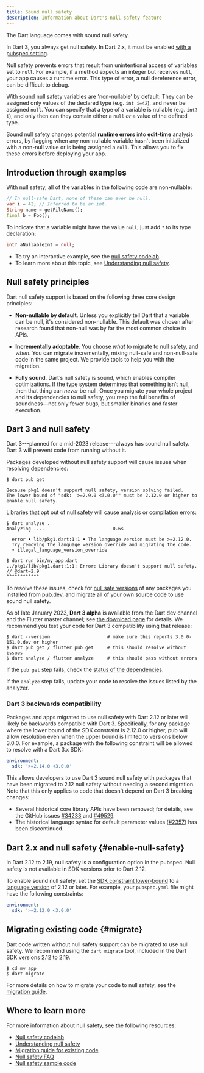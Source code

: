 ```yaml
---
title: Sound null safety
description: Information about Dart's null safety feature
---
```


The Dart language comes with sound null safety. 

In Dart 3, you always get null safety. In Dart 2.x,
it must be enabled [with a pubspec setting](#enable-null-safety).

Null safety prevents errors that result from unintentional access
of variables set to `null`.
For example, if a method expects an integer but receives `null`,
your app causes a runtime error. This type of error, a null dereference error,
can be difficult to debug.

With sound null safety variables are 'non-nullable' by default:
They can be assigned only values of the declared type
(e.g. `int i=42`), and never be assigned `null`.
You can specify that a type of a variable is nullable
(e.g. `int? i`),
and only then can they contain either a `null` *or*
a value of the defined type.

Sound null safety changes potential **runtime errors**
into **edit-time** analysis errors, by flagging when
any non-nullable variable hasn't been initialized with a 
non-null value or is being assigned a `null`.
This allows you to fix these errors before deploying your app.


## Introduction through examples

With null safety,
all of the variables in the following code are non-nullable:

```dart
// In null-safe Dart, none of these can ever be null.
var i = 42; // Inferred to be an int.
String name = getFileName();
final b = Foo();
```

<a id="creating-variables"></a>
To indicate that a variable might have the value `null`,
just add `?` to its type declaration:

```dart
int? aNullableInt = null;
```

- To try an interactive example,
  see the [null safety codelab][Null safety codelab].
- To learn more about this topic, see
  [Understanding null safety](/null-safety/understanding-null-safety).


## Null safety principles

Dart null safety support is based on the following three core design principles:

* **Non-nullable by default**. Unless you explicitly tell Dart that a variable
   can be null, it's considered non-nullable. This default was chosen
   after research found that non-null was by far the most common choice in APIs.

* **Incrementally adoptable**. You choose _what_ to migrate to null safety, and _when_.
  You can migrate incrementally, mixing null-safe and
  non-null-safe code in the same project. We provide tools to help you
  with the migration.

* **Fully sound**. Dart’s null safety is sound, which enables compiler optimizations.
  If the type system determines that something isn’t null, then that thing can _never_ be
  null. Once you migrate your whole project
  and its dependencies to null safety, 
  you reap the full benefits of soundness—not only 
  fewer bugs, but smaller binaries and faster execution.


## Dart 3 and null safety

Dart 3---planned for a mid-2023 release---always has sound null safety.
Dart 3 will prevent code from running without it.

Packages developed without null safety support will cause issues
when resolving dependencies:

```terminal
$ dart pub get

Because pkg1 doesn't support null safety, version solving failed.
The lower bound of "sdk: '>=2.9.0 <3.0.0'" must be 2.12.0 or higher to enable null safety.
```

Libraries that opt out of null safety will cause analysis or compilation
errors:

```terminal
$ dart analyze .
Analyzing ....                         0.6s

  error • lib/pkg1.dart:1:1 • The language version must be >=2.12.0. 
  Try removing the language version override and migrating the code.
  • illegal_language_version_override
```

```terminal
$ dart run bin/my_app.dart
../pkg1/lib/pkg1.dart:1:1: Error: Library doesn't support null safety.
// @dart=2.9
^^^^^^^^^^^^
```

To resolve these issues, check for 
[null safe versions](/null-safety/migration-guide#check-dependency-status)
of any packages you installed from pub.dev, and [migrate](#migrate) all
of your own source code to use sound null safety.

As of late January 2023, **Dart 3 alpha** is available from the Dart dev channel
and the Flutter master channel; see [the download page][] for details.
We recommend you test your code for Dart 3 compatibility using that release:

```terminal
$ dart --version                     # make sure this reports 3.0.0-151.0.dev or higher
$ dart pub get / flutter pub get     # this should resolve without issues
$ dart analyze / flutter analyze     # this should pass without errors
```

If the `pub get` step fails, check the [status of the dependencies][].

If the `analyze` step fails, update your code to resolve the issues
listed by the analyzer.

[the download page]: /get-dart/archive#dart-3-alpha
[status of the dependencies]: /null-safety/migration-guide#check-dependency-status

### Dart 3 backwards compatibility

Packages and apps migrated to use null safety with Dart 2.12 or later will
likely be backwards compatible with Dart 3. Specifically, for any package where
the lower bound of the SDK constraint is 2.12.0 or higher, pub will allow
resolution even when the upper bound is limited to versions below 3.0.0. For
example, a package with the following constraint will be allowed to resolve with
a Dart 3.x SDK:

```yaml
environment:
  sdk: '>=2.14.0 <3.0.0'
```

This allows developers to use Dart 3 sound null safety with packages that have
been migrated to 2.12 null safety without needing a second migration.
Note that this only applies to code that
doesn't depend on Dart 3 breaking changes:

* Several historical core library APIs have been removed; for details,
  see the GitHub issues [#34233][] and [#49529][].
* The historical language syntax for default parameter values
  ([#2357][]) has been discontinued.


## Dart 2.x and null safety {#enable-null-safety}

In Dart 2.12 to 2.19, null safety is a configuration option in the pubspec. Null
safety is not available in SDK versions prior to Dart 2.12.

<a id="constraints"></a>
To enable sound null safety, set the
[SDK constraint lower-bound](/tools/pub/pubspec#sdk-constraints)
to a [language version][] of 2.12 or later.
For example, your `pubspec.yaml` file might have the following constraints:

```yaml
environment:
  sdk: '>=2.12.0 <3.0.0'
```

[language version]: /guides/language/evolution#language-versioning

## Migrating existing code {#migrate}

Dart code written without null safety support can be migrated to use null
safety. We recommend using the `dart migrate` tool, included in the Dart SDK
versions 2.12 to 2.19.

```terminal
$ cd my_app
$ dart migrate
```

For more details on how to migrate your code to null safety,
see the [migration guide][].


## Where to learn more

For more information about null safety, see the following resources:

* [Null safety codelab][]
* [Understanding null safety][]
* [Migration guide for existing code][migration guide]
* [Null safety FAQ][]
* [Null safety sample code][calculate_lix]

[calculate_lix]: https://github.com/dart-lang/samples/tree/main/null_safety/calculate_lix
[migration guide]: /null-safety/migration-guide
[Null safety FAQ]: /null-safety/faq
[Null safety codelab]: /codelabs/null-safety
[Understanding null safety]: /null-safety/understanding-null-safety
[#34233]: https://github.com/dart-lang/sdk/issues/34233
[#49529]: https://github.com/dart-lang/sdk/issues/49529
[#2357]: https://github.com/dart-lang/language/issues/2357

